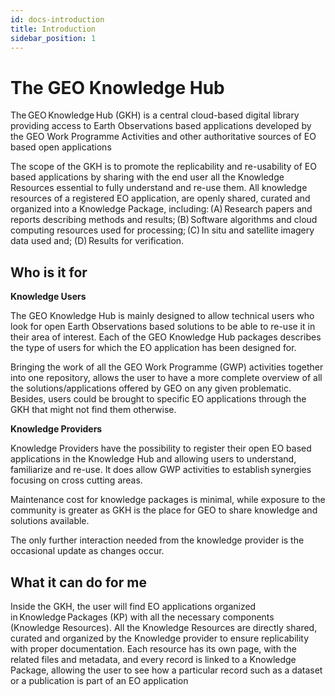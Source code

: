 ```yaml
---
id: docs-introduction
title: Introduction
sidebar_position: 1
---
```


# The GEO Knowledge Hub

The GEO Knowledge Hub (GKH) is a central cloud-based digital library providing access to Earth Observations based applications developed by the GEO Work Programme Activities and other authoritative sources of EO based open applications 

The scope of the GKH is to promote the replicability and re-usability of EO based applications by sharing with the end user all the Knowledge Resources essential to fully understand and re-use them. All knowledge resources of a registered EO application, are openly shared, curated and organized into a Knowledge Package, including: (A) Research papers and reports describing methods and results; (B) Software algorithms and cloud computing resources used for processing; (C) In situ and satellite imagery data used and; (D) Results for verification. 

## Who is it for

**Knowledge Users**

The GEO Knowledge Hub is mainly designed to allow technical users who look for open Earth Observations based solutions to be able to re-use it in their area of interest. Each of the GEO Knowledge Hub packages describes the type of users for which the EO application has been designed for.  

Bringing the work of all the GEO Work Programme (GWP) activities together into one repository, allows the user to have a more complete overview of all the solutions/applications offered by GEO on any given problematic. Besides, users could be brought to specific EO applications through the GKH that might not find them otherwise. 

**Knowledge Providers**

Knowledge Providers have the possibility to register their open EO based applications in the Knowledge Hub and allowing users to understand, familiarize and re-use. It does allow GWP activities to establish synergies focusing on cross cutting areas.

Maintenance cost for knowledge packages is minimal, while exposure to the community is greater as GKH is the place for GEO to share knowledge and solutions available.  

The only further interaction needed from the knowledge provider is the occasional update as changes occur.

## What it can do for me

Inside the GKH, the user will find EO applications organized in Knowledge Packages (KP) with all the necessary components (Knowledge Resources). All the Knowledge Resources are directly shared, curated and organized by the Knowledge provider to ensure replicability with proper documentation. Each resource has its own page, with the related files and metadata, and every record is linked to a Knowledge Package, allowing the user to see how a particular record such as a dataset or a publication is part of an EO application 
